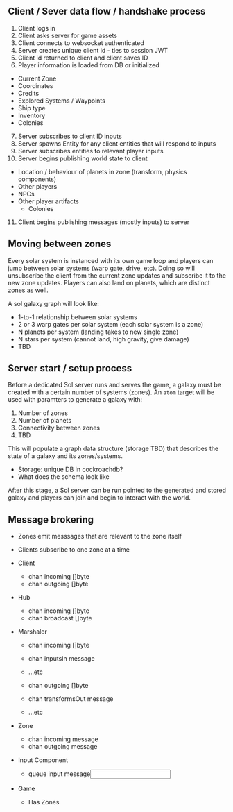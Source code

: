 ## Client / Sever data flow / handshake process

1. Client logs in
2. Client asks server for game assets
3. Client connects to websocket authenticated
4. Server creates unique client id - ties to session JWT
5. Client id returned to client and client saves ID
6. Player information is loaded from DB or initialized
  - Current Zone
  - Coordinates
  - Credits
  - Explored Systems / Waypoints
  - Ship type
  - Inventory
  - Colonies
7. Server subscribes to client ID inputs
8. Server spawns Entity for any client entities that will respond to inputs
9. Server subscribes entities to relevant player inputs
10. Server begins publishing world state to client
  - Location / behaviour of planets in zone (transform, physics components)
  - Other players
  - NPCs
  - Other player artifacts
    - Colonies
11. Client begins publishing messages (mostly inputs) to server

## Moving between zones

Every solar system is instanced with its own game loop and players can jump between solar systems (warp gate, drive, etc). Doing so will unsubscribe the client from the current zone updates and subscribe it to the new zone updates. Players can also land on planets, which are distinct zones as well.

A sol galaxy graph will look like:

- 1-to-1 relationship between solar systems
- 2 or 3 warp gates per solar system (each solar system is a zone)
- N planets per system (landing takes to new single zone)
- N stars per system (cannot land, high gravity, give damage)
- TBD

## Server start / setup process

Before a dedicated Sol server runs and serves the game, a galaxy must be created with a certain number of systems (zones). An `atom` target will be used with paramters to generate a galaxy with:

1. Number of zones
2. Number of planets
3. Connectivity between zones
4. TBD

This will populate a graph data structure (storage TBD) that describes the state of a galaxy and its zones/systems.
 - Storage: unique DB in cockroachdb?
 - What does the schema look like

After this stage, a Sol server can be run pointed to the generated and stored galaxy and players can join and begin to interact with the world.


## Message brokering

- Zones emit messsages that are relevant to the zone itself
- Clients subscribe to one zone at a time


- Client
  - chan incoming []byte
  - chan outgoing []byte

- Hub 
  - chan incoming []byte
  - chan broadcast []byte

- Marshaler
  - chan incoming []byte
  - chan inputsIn message
  - ...etc

  - chan outgoing []byte
  - chan transformsOut message
  - ...etc

- Zone
  - chan incoming message<Type>
  - chan outgoing message<type>

- Input Component
  - queue input message<Input>


- Game
  - Has Zones